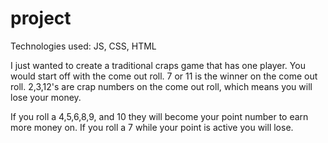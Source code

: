 # project

 Technologies used:
 JS, CSS, HTML

 I just wanted to create a traditional craps game that has one player.
 You would start off with the come out roll. 7 or 11 is the winner on the come out roll.
 2,3,12's are crap numbers on the come out roll, which means you will lose your money.

 If you roll a 4,5,6,8,9, and 10 they will become your point number to earn more money on.
 If you roll a 7 while your point is active you will lose.
